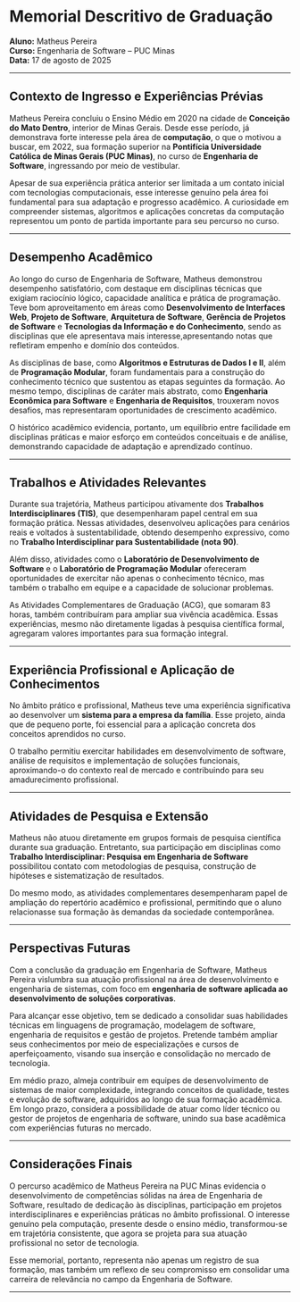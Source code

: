 # Memorial Descritivo de Graduação  
**Aluno:** Matheus Pereira  
**Curso:** Engenharia de Software – PUC Minas  
**Data:** 17 de agosto de 2025  

---

## Contexto de Ingresso e Experiências Prévias  

Matheus Pereira concluiu o Ensino Médio em 2020 na cidade de **Conceição do Mato Dentro**, interior de Minas Gerais. Desde esse período, já demonstrava forte interesse pela área de **computação**, o que o motivou a buscar, em 2022, sua formação superior na **Pontifícia Universidade Católica de Minas Gerais (PUC Minas)**, no curso de **Engenharia de Software**, ingressando por meio de vestibular.  

Apesar de sua experiência prática anterior ser limitada a um contato inicial com tecnologias computacionais, esse interesse genuíno pela área foi fundamental para sua adaptação e progresso acadêmico. A curiosidade em compreender sistemas, algoritmos e aplicações concretas da computação representou um ponto de partida importante para seu percurso no curso.

---

## Desempenho Acadêmico  

Ao longo do curso de Engenharia de Software, Matheus demonstrou desempenho satisfatório, com destaque em disciplinas técnicas que exigiam raciocínio lógico, capacidade analítica e prática de programação. Teve bom aproveitamento em áreas como **Desenvolvimento de Interfaces Web**, **Projeto de Software**, **Arquitetura de Software**, **Gerência de Projetos de Software** e **Tecnologias da Informação e do Conhecimento**, sendo as disciplinas que ele apresentava mais interesse,apresentando notas que refletiram empenho e domínio dos conteúdos.  

As disciplinas de base, como **Algoritmos e Estruturas de Dados I e II**, além de **Programação Modular**, foram fundamentais para a construção do conhecimento técnico que sustentou as etapas seguintes da formação. Ao mesmo tempo, disciplinas de caráter mais abstrato, como **Engenharia Econômica para Software** e **Engenharia de Requisitos**, trouxeram novos desafios, mas representaram oportunidades de crescimento acadêmico.  

O histórico acadêmico evidencia, portanto, um equilíbrio entre facilidade em disciplinas práticas e maior esforço em conteúdos conceituais e de análise, demonstrando capacidade de adaptação e aprendizado contínuo.  

---

## Trabalhos e Atividades Relevantes  

Durante sua trajetória, Matheus participou ativamente dos **Trabalhos Interdisciplinares (TIS)**, que desempenharam papel central em sua formação prática. Nessas atividades, desenvolveu aplicações para cenários reais e voltados à sustentabilidade, obtendo desempenho expressivo, como no **Trabalho Interdisciplinar para Sustentabilidade (nota 90)**.  

Além disso, atividades como o **Laboratório de Desenvolvimento de Software** e o **Laboratório de Programação Modular** ofereceram oportunidades de exercitar não apenas o conhecimento técnico, mas também o trabalho em equipe e a capacidade de solucionar problemas.  

As Atividades Complementares de Graduação (ACG), que somaram 83 horas, também contribuíram para ampliar sua vivência acadêmica. Essas experiências, mesmo não diretamente ligadas à pesquisa científica formal, agregaram valores importantes para sua formação integral.  

---

## Experiência Profissional e Aplicação de Conhecimentos  

No âmbito prático e profissional, Matheus teve uma experiência significativa ao desenvolver um **sistema para a empresa da família**. Esse projeto, ainda que de pequeno porte, foi essencial para a aplicação concreta dos conceitos aprendidos no curso.  

O trabalho permitiu exercitar habilidades em desenvolvimento de software, análise de requisitos e implementação de soluções funcionais, aproximando-o do contexto real de mercado e contribuindo para seu amadurecimento profissional.  

---

## Atividades de Pesquisa e Extensão  

Matheus não atuou diretamente em grupos formais de pesquisa científica durante sua graduação. Entretanto, sua participação em disciplinas como **Trabalho Interdisciplinar: Pesquisa em Engenharia de Software** possibilitou contato com metodologias de pesquisa, construção de hipóteses e sistematização de resultados.  

Do mesmo modo, as atividades complementares desempenharam papel de ampliação do repertório acadêmico e profissional, permitindo que o aluno relacionasse sua formação às demandas da sociedade contemporânea.  

---

## Perspectivas Futuras  

Com a conclusão da graduação em Engenharia de Software, Matheus Pereira vislumbra sua atuação profissional na área de desenvolvimento e engenharia de sistemas, com foco em **engenharia de software aplicada ao desenvolvimento de soluções corporativas**.  

Para alcançar esse objetivo, tem se dedicado a consolidar suas habilidades técnicas em linguagens de programação, modelagem de software, engenharia de requisitos e gestão de projetos. Pretende também ampliar seus conhecimentos por meio de especializações e cursos de aperfeiçoamento, visando sua inserção e consolidação no mercado de tecnologia.  

Em médio prazo, almeja contribuir em equipes de desenvolvimento de sistemas de maior complexidade, integrando conceitos de qualidade, testes e evolução de software, adquiridos ao longo de sua formação acadêmica. Em longo prazo, considera a possibilidade de atuar como líder técnico ou gestor de projetos de engenharia de software, unindo sua base acadêmica com experiências futuras no mercado.  

---

## Considerações Finais  

O percurso acadêmico de Matheus Pereira na PUC Minas evidencia o desenvolvimento de competências sólidas na área de Engenharia de Software, resultado de dedicação às disciplinas, participação em projetos interdisciplinares e experiências práticas no âmbito profissional. O interesse genuíno pela computação, presente desde o ensino médio, transformou-se em trajetória consistente, que agora se projeta para sua atuação profissional no setor de tecnologia.  

Esse memorial, portanto, representa não apenas um registro de sua formação, mas também um reflexo de seu compromisso em consolidar uma carreira de relevância no campo da Engenharia de Software.  

---
